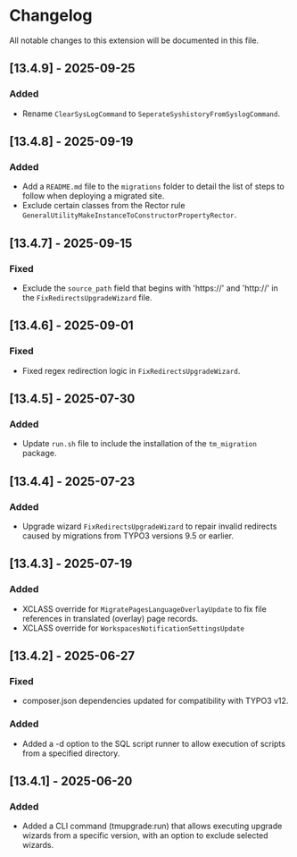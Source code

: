 # Changelog
All notable changes to this extension will be documented in this file.

## [13.4.9] - 2025-09-25
### Added
- Rename `ClearSysLogCommand` to `SeperateSyshistoryFromSyslogCommand`.

## [13.4.8] - 2025-09-19
### Added
- Add a `README.md` file to the `migrations` folder to detail the list of steps to follow when deploying a migrated site.
- Exclude certain classes from the Rector rule `GeneralUtilityMakeInstanceToConstructorPropertyRector`.

## [13.4.7] - 2025-09-15
### Fixed
- Exclude the `source_path` field that begins with 'https://' and 'http://' in the `FixRedirectsUpgradeWizard` file.

## [13.4.6] - 2025-09-01
### Fixed
- Fixed regex redirection logic in `FixRedirectsUpgradeWizard`.

## [13.4.5] - 2025-07-30
### Added
- Update `run.sh` file to include the installation of the `tm_migration` package.

## [13.4.4] - 2025-07-23
### Added
- Upgrade wizard `FixRedirectsUpgradeWizard` to repair invalid redirects caused by migrations from TYPO3 versions 9.5 or earlier.

## [13.4.3] - 2025-07-19
### Added
- XCLASS override for `MigratePagesLanguageOverlayUpdate` to fix file references in translated (overlay) page records.
- XCLASS override for `WorkspacesNotificationSettingsUpdate`

## [13.4.2] - 2025-06-27
### Fixed
- composer.json dependencies updated for compatibility with TYPO3 v12.
### Added
- Added a -d option to the SQL script runner to allow execution of scripts from a specified directory.

## [13.4.1] - 2025-06-20
### Added
- Added a CLI command (tmupgrade:run) that allows executing upgrade wizards from a specific version, with an option to exclude selected wizards.